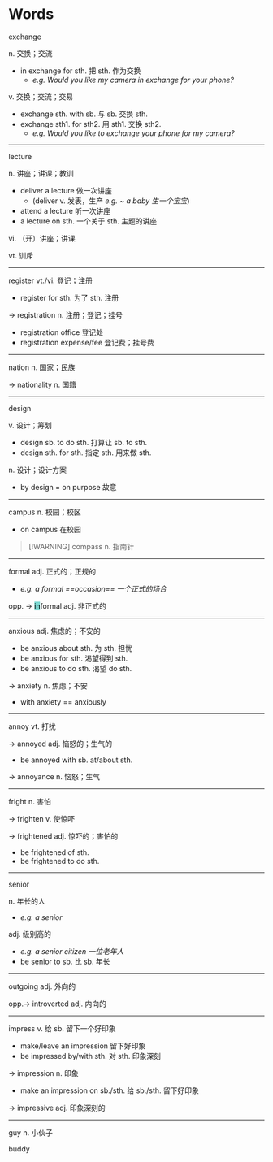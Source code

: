 # Words

exchange 

n. 交换；交流

+ in exchange for sth. 把 sth. 作为交换
	+ *e.g. Would you like my camera in exchange for your phone?*

v. 交换；交流；交易

+ exchange sth. with sb. 与 sb. 交换 sth.
+ exchange sth1. for sth2. 用 sth1. 交换 sth2.
	+ *e.g. Would you like to exchange your phone for my camera?*

---

lecture

n. 讲座；讲课；教训

+ deliver a lecture 做一次讲座
	+ (deliver v. 发表，生产 *e.g. ~ a baby 生一个宝宝*)
+ attend a lecture 听一次讲座
+ a lecture on sth. 一个关于 sth. 主题的讲座

vi. （开）讲座；讲课

vt. 训斥

---

register vt./vi. 登记；注册

+ register for sth. 为了 sth. 注册

-> registration n. 注册；登记；挂号

+ registration office 登记处
+ registration expense/fee 登记费；挂号费

---

nation n. 国家；民族

-> nationality n. 国籍

---

design

v. 设计；筹划

+ design sb. to do sth. 打算让 sb. to sth.
+ design sth. for sth. 指定 sth. 用来做 sth.

n. 设计；设计方案

+ by design = on purpose 故意

---

campus n. 校园；校区

+ on campus 在校园

> [!WARNING] compass n. 指南针

---

formal adj. 正式的；正规的

+ *e.g. a formal ==occasion== 一个正式的场合*

opp. -> <mark style="background: #39C5BBA6;">in</mark>formal adj. 非正式的

---

anxious adj. 焦虑的；不安的

+ be anxious about sth. 为 sth. 担忧
+ be anxious for sth. 渴望得到 sth.
+ be anxious to do sth. 渴望 do sth.

-> anxiety n. 焦虑；不安

+ with anxiety == anxiously

---

annoy vt. 打扰

-> annoyed adj. 恼怒的；生气的

+ be annoyed with sb. at/about sth.

-> annoyance n. 恼怒；生气

---

fright n. 害怕

-> frighten v. 使惊吓

-> frightened adj. 惊吓的；害怕的

+ be frightened of sth.
+ be frightened to do sth.

---

senior

n. 年长的人

+ *e.g. a senior*

adj. 级别高的

+ *e.g. a senior citizen 一位老年人*
+ be senior to sb. 比 sb. 年长

---

outgoing adj. 外向的

opp.-> introverted adj. 内向的

---

impress v. 给 sb. 留下一个好印象

+ make/leave an impression 留下好印象
+ be impressed by/with sth. 对 sth. 印象深刻

-> impression n. 印象

+ make an impression on sb./sth. 给 sb./sth. 留下好印象

-> impressive adj. 印象深刻的

---

guy n. 小伙子

buddy 